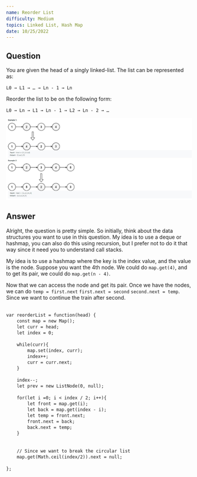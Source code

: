 ```yaml
---
name: Reorder List
difficulty: Medium
topics: Linked List, Hash Map
date: 10/25/2022
---
```


## Question

You are given the head of a singly linked-list. The list can be represented as:

```
L0 → L1 → … → Ln - 1 → Ln
```

Reorder the list to be on the following form:

```
L0 → Ln → L1 → Ln - 1 → L2 → Ln - 2 → …
```

![example img](https://raw.githubusercontent.com/satvik-1203/daily-leetcoding/main/images/reorder.jpg)

## Answer

Alright, the question is pretty simple. So initially, think about the data structures you want to use in this question. My idea is to use a deque or hashmap, you can also do this using recursion,
but I prefer not to do it that way since it need you to understand call stacks.

My idea is to use a hashmap where the key is the index value, and the value is the node. Suppose you want the 4th node. We could do `map.get(4)`, and to get its pair, we could do `map.get(n - 4)`.

Now that we can access the node and get its pair. Once we have the nodes, we can do `temp = first.next` `first.next = second` `second.next = temp`. Since we want to continue the train after second.

```js:solution showLineNumbers

var reorderList = function(head) {
    const map = new Map();
    let curr = head;
    let index = 0;

    while(curr){
        map.set(index, curr);
        index++;
        curr = curr.next;
    }

    index--;
    let prev = new ListNode(0, null);

    for(let i =0; i < index / 2; i++){
        let front = map.get(i);
        let back = map.get(index - i);
        let temp = front.next;
        front.next = back;
        back.next = temp;
    }


    // Since we want to break the circular list
    map.get(Math.ceil(index/2)).next = null;

};

```
